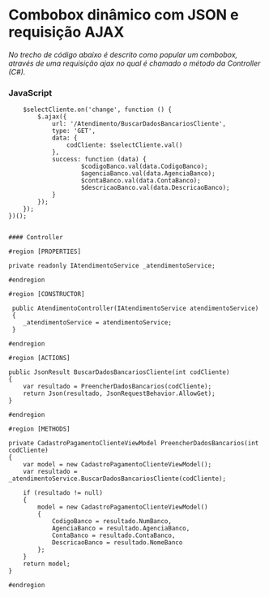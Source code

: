# Combobox dinâmico com JSON e requisição AJAX
*No trecho de código abaixo é descrito como popular um combobox, através de uma requisição ajax no qual é chamado o método da Controller (C#).*

### JavaScript  

 
        $selectCliente.on('change', function () {
            $.ajax({
                url: '/Atendimento/BuscarDadosBancariosCliente',
                type: 'GET',
                data: {
                    codCliente: $selectCliente.val()
                },
                success: function (data) {
                        $codigoBanco.val(data.CodigoBanco);
                        $agenciaBanco.val(data.AgenciaBanco);
                        $contaBanco.val(data.ContaBanco);
                        $descricaoBanco.val(data.DescricaoBanco);
                }
            });
        });  
    })();     
    

    #### Controller  
    
    #region [PROPERTIES]
    
    private readonly IAtendimentoService _atendimentoService;
    
    #endregion
    
    #region [CONSTRUCTOR]
    
     public AtendimentoController(IAtendimentoService atendimentoService)
     {
        _atendimentoService = atendimentoService;
     }
    
    #endregion
      
    #region [ACTIONS]
    
    public JsonResult BuscarDadosBancariosCliente(int codCliente)  
    {
        var resultado = PreencherDadosBancarios(codCliente);
        return Json(resultado, JsonRequestBehavior.AllowGet);
    }
    
    #endregion
    
    #region [METHODS]
    
    private CadastroPagamentoClienteViewModel PreencherDadosBancarios(int codCliente)
    {
        var model = new CadastroPagamentoClienteViewModel();
        var resultado = _atendimentoService.BuscarDadosBancariosCliente(codCliente);

        if (resultado != null)
        {
            model = new CadastroPagamentoClienteViewModel()
            {
                CodigoBanco = resultado.NumBanco,
                AgenciaBanco = resultado.AgenciaBanco,
                ContaBanco = resultado.ContaBanco,                    
                DescricaoBanco = resultado.NomeBanco
            };
        }
        return model;
    }
        
    #endregion
